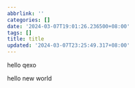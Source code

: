 ```yaml
---
abbrlink: ''
categories: []
date: '2024-03-07T19:01:26.236500+08:00'
tags: []
title: title
updated: '2024-03-07T23:25:49.317+08:00'
---
```

hello qexo

hello new world
